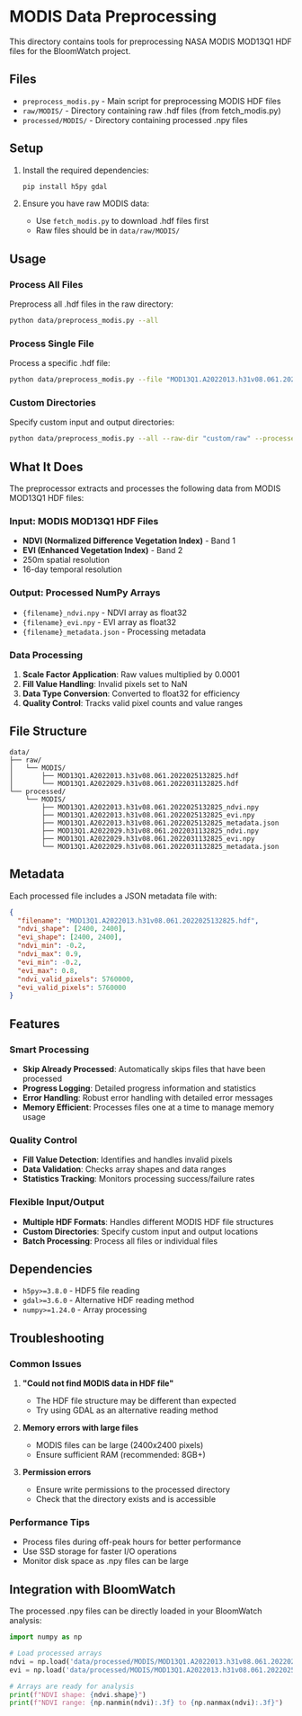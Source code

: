 # MODIS Data Preprocessing

This directory contains tools for preprocessing NASA MODIS MOD13Q1 HDF files for the BloomWatch project.

## Files

- `preprocess_modis.py` - Main script for preprocessing MODIS HDF files
- `raw/MODIS/` - Directory containing raw .hdf files (from fetch_modis.py)
- `processed/MODIS/` - Directory containing processed .npy files

## Setup

1. Install the required dependencies:
   ```bash
   pip install h5py gdal
   ```

2. Ensure you have raw MODIS data:
   - Use `fetch_modis.py` to download .hdf files first
   - Raw files should be in `data/raw/MODIS/`

## Usage

### Process All Files

Preprocess all .hdf files in the raw directory:

```bash
python data/preprocess_modis.py --all
```

### Process Single File

Process a specific .hdf file:

```bash
python data/preprocess_modis.py --file "MOD13Q1.A2022013.h31v08.061.2022025132825.hdf"
```

### Custom Directories

Specify custom input and output directories:

```bash
python data/preprocess_modis.py --all --raw-dir "custom/raw" --processed-dir "custom/processed"
```

## What It Does

The preprocessor extracts and processes the following data from MODIS MOD13Q1 HDF files:

### Input: MODIS MOD13Q1 HDF Files
- **NDVI (Normalized Difference Vegetation Index)** - Band 1
- **EVI (Enhanced Vegetation Index)** - Band 2
- 250m spatial resolution
- 16-day temporal resolution

### Output: Processed NumPy Arrays
- `{filename}_ndvi.npy` - NDVI array as float32
- `{filename}_evi.npy` - EVI array as float32  
- `{filename}_metadata.json` - Processing metadata

### Data Processing
1. **Scale Factor Application**: Raw values multiplied by 0.0001
2. **Fill Value Handling**: Invalid pixels set to NaN
3. **Data Type Conversion**: Converted to float32 for efficiency
4. **Quality Control**: Tracks valid pixel counts and value ranges

## File Structure

```
data/
├── raw/
│   └── MODIS/
│       ├── MOD13Q1.A2022013.h31v08.061.2022025132825.hdf
│       └── MOD13Q1.A2022029.h31v08.061.2022031132825.hdf
└── processed/
    └── MODIS/
        ├── MOD13Q1.A2022013.h31v08.061.2022025132825_ndvi.npy
        ├── MOD13Q1.A2022013.h31v08.061.2022025132825_evi.npy
        ├── MOD13Q1.A2022013.h31v08.061.2022025132825_metadata.json
        ├── MOD13Q1.A2022029.h31v08.061.2022031132825_ndvi.npy
        ├── MOD13Q1.A2022029.h31v08.061.2022031132825_evi.npy
        └── MOD13Q1.A2022029.h31v08.061.2022031132825_metadata.json
```

## Metadata

Each processed file includes a JSON metadata file with:

```json
{
  "filename": "MOD13Q1.A2022013.h31v08.061.2022025132825.hdf",
  "ndvi_shape": [2400, 2400],
  "evi_shape": [2400, 2400],
  "ndvi_min": -0.2,
  "ndvi_max": 0.9,
  "evi_min": -0.2,
  "evi_max": 0.8,
  "ndvi_valid_pixels": 5760000,
  "evi_valid_pixels": 5760000
}
```

## Features

### Smart Processing
- **Skip Already Processed**: Automatically skips files that have been processed
- **Progress Logging**: Detailed progress information and statistics
- **Error Handling**: Robust error handling with detailed error messages
- **Memory Efficient**: Processes files one at a time to manage memory usage

### Quality Control
- **Fill Value Detection**: Identifies and handles invalid pixels
- **Data Validation**: Checks array shapes and data ranges
- **Statistics Tracking**: Monitors processing success/failure rates

### Flexible Input/Output
- **Multiple HDF Formats**: Handles different MODIS HDF file structures
- **Custom Directories**: Specify custom input and output locations
- **Batch Processing**: Process all files or individual files

## Dependencies

- `h5py>=3.8.0` - HDF5 file reading
- `gdal>=3.6.0` - Alternative HDF reading method
- `numpy>=1.24.0` - Array processing

## Troubleshooting

### Common Issues

1. **"Could not find MODIS data in HDF file"**
   - The HDF file structure may be different than expected
   - Try using GDAL as an alternative reading method

2. **Memory errors with large files**
   - MODIS files can be large (2400x2400 pixels)
   - Ensure sufficient RAM (recommended: 8GB+)

3. **Permission errors**
   - Ensure write permissions to the processed directory
   - Check that the directory exists and is accessible

### Performance Tips

- Process files during off-peak hours for better performance
- Use SSD storage for faster I/O operations
- Monitor disk space as .npy files can be large

## Integration with BloomWatch

The processed .npy files can be directly loaded in your BloomWatch analysis:

```python
import numpy as np

# Load processed arrays
ndvi = np.load('data/processed/MODIS/MOD13Q1.A2022013.h31v08.061.2022025132825_ndvi.npy')
evi = np.load('data/processed/MODIS/MOD13Q1.A2022013.h31v08.061.2022025132825_evi.npy')

# Arrays are ready for analysis
print(f"NDVI shape: {ndvi.shape}")
print(f"NDVI range: {np.nanmin(ndvi):.3f} to {np.nanmax(ndvi):.3f}")
```
